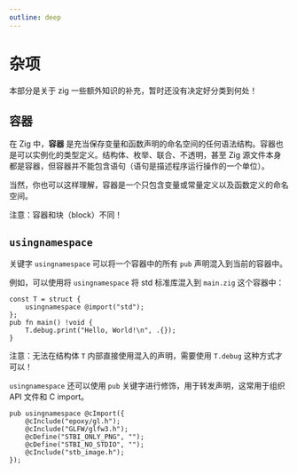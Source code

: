 ```yaml
---
outline: deep
---
```


# 杂项

本部分是关于 zig 一些额外知识的补充，暂时还没有决定好分类到何处！

## 容器

在 Zig 中，**容器** 是充当保存变量和函数声明的命名空间的任何语法结构。容器也是可以实例化的类型定义。结构体、枚举、联合、不透明，甚至 Zig 源文件本身都是容器，但容器并不能包含语句（语句是描述程序运行操作的一个单位）。

当然，你也可以这样理解，容器是一个只包含变量或常量定义以及函数定义的命名空间。

注意：容器和块（block）不同！

## `usingnamespace`

关键字 `usingnamespace` 可以将一个容器中的所有 `pub` 声明混入到当前的容器中。

例如，可以使用将 `usingnamespace` 将 std 标准库混入到 `main.zig` 这个容器中：

```zig
const T = struct {
    usingnamespace @import("std");
};
pub fn main() !void {
    T.debug.print("Hello, World!\n", .{});
}
```

注意：无法在结构体 `T` 内部直接使用混入的声明，需要使用 `T.debug` 这种方式才可以！

`usingnamespace` 还可以使用 `pub` 关键字进行修饰，用于转发声明，这常用于组织 API 文件和 C import。

```zig
pub usingnamespace @cImport({
    @cInclude("epoxy/gl.h");
    @cInclude("GLFW/glfw3.h");
    @cDefine("STBI_ONLY_PNG", "");
    @cDefine("STBI_NO_STDIO", "");
    @cInclude("stb_image.h");
});
```

